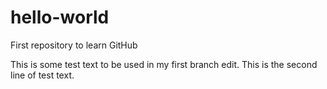 # hello-world
First repository to learn GitHub

This is some test text to be used in my first branch edit.
This is the second line of test text.
